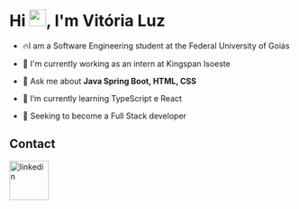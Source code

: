 <h1 align="left">Hi <img src="https://raw.githubusercontent.com/kaueMarques/kaueMarques/master/hi.gif" height="30px">, I'm Vitória Luz</h1>

- 🔥I am a Software Engineering student at the Federal University of Goiás

- 🔭 I'm currently working as an intern at Kingspan Isoeste

- 💬 Ask me about **Java Spring Boot, HTML, CSS**

- 🌱 I’m currently learning TypeScript e React

- 👯 Seeking to become a Full Stack developer
## Contact

<a href="https://www.linkedin.com/in/vit%C3%B3ria-luz-alves-d%E2%80%99-abadia-600573239" target="_blank">
  <img align="center" width="70" src="https://logospng.org/download/linkedin/logo-linkedin-icon-1536.png" alt="linkedin" />
</a>
</a>
</p>

<!--

**vitorialuz229/vitorialuz229** is a ✨ _special_ ✨ repository because its `README.md` (this file) appears on your GitHub profile.

Here are some ideas to get you started:

- 🔭 I’m currently working on ...
- 🌱 I’m currently learning ...
- 👯 I’m looking to collaborate on ...
- 🤔 I’m looking for help with ...
- 💬 Ask me about ...
- 📫 How to reach me: ...
- 😄 Pronouns: ...
- ⚡ Fun fact: ...
-->

